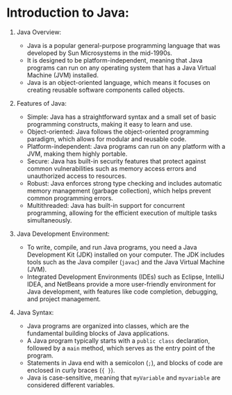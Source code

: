 # Introduction to Java:

1. Java Overview:
    - Java is a popular general-purpose programming language that was developed by Sun Microsystems in the mid-1990s.
    - It is designed to be platform-independent, meaning that Java programs can run on any operating system that has a Java Virtual Machine (JVM) installed.
    - Java is an object-oriented language, which means it focuses on creating reusable software components called objects.

2. Features of Java:
    - Simple: Java has a straightforward syntax and a small set of basic programming constructs, making it easy to learn and use.
    - Object-oriented: Java follows the object-oriented programming paradigm, which allows for modular and reusable code.
    - Platform-independent: Java programs can run on any platform with a JVM, making them highly portable.
    - Secure: Java has built-in security features that protect against common vulnerabilities such as memory access errors and unauthorized access to resources.
    - Robust: Java enforces strong type checking and includes automatic memory management (garbage collection), which helps prevent common programming errors.
    - Multithreaded: Java has built-in support for concurrent programming, allowing for the efficient execution of multiple tasks simultaneously.

3. Java Development Environment:
    - To write, compile, and run Java programs, you need a Java Development Kit (JDK) installed on your computer. The JDK includes tools such as the Java compiler (`javac`) and the Java Virtual Machine (JVM).
    - Integrated Development Environments (IDEs) such as Eclipse, IntelliJ IDEA, and NetBeans provide a more user-friendly environment for Java development, with features like code completion, debugging, and project management.

4. Java Syntax:
    - Java programs are organized into classes, which are the fundamental building blocks of Java applications.
    - A Java program typically starts with a `public class` declaration, followed by a `main` method, which serves as the entry point of the program.
    - Statements in Java end with a semicolon (`;`), and blocks of code are enclosed in curly braces (`{ }`).
    - Java is case-sensitive, meaning that `myVariable` and `myvariable` are considered different variables.

